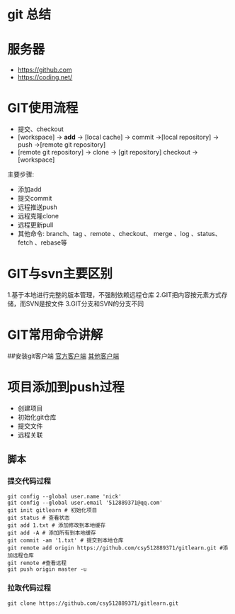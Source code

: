 # git 总结

# 服务器
* https://github.com
* https://coding.net/

# GIT使用流程
* 提交、checkout
* [workspace] -> **add** -> [local cache] -> commit ->[local repository] -> push ->[remote git repository]
* [remote git repository] -> clone -> [git repository] checkout -> [workspace]

主要步骤:
* 添加add
* 提交commit
* 远程推送push
* 远程克隆clone
* 远程更新pull
* 其他命令: branch、tag 、remote 、checkout、 merge 、log 、status、 fetch 、rebase等

# GIT与svn主要区别
1.基于本地进行完整的版本管理，不强制依赖远程仓库
2.GIT把内容按元素方式存储，而SVN是按文件
3.GIT分支和SVN的分支不同


# GIT常用命令讲解

##安装git客户端
[官方客户端](https://git-scm.com/downloads)
[其他客户端](https://tortoisegit.org/download)

# 项目添加到push过程
* 创建项目
* 初始化git仓库
* 提交文件
* 远程关联

## 脚本

### 提交代码过程

```shell
git config --global user.name 'nick'
git config --global user.email '512889371@qq.com'
git init gitlearn # 初始化项目
git status # 查看状态
git add 1.txt # 添加修改到本地缓存
git add -A # 添加所有到本地缓存
git commit -am '1.txt' # 提交到本地仓库
git remote add origin https://github.com/csy512889371/gitlearn.git #添加远程仓库
git remote #查看远程
git push origin master -u

```

### 拉取代码过程

```shell
git clone https://github.com/csy512889371/gitlearn.git
```




